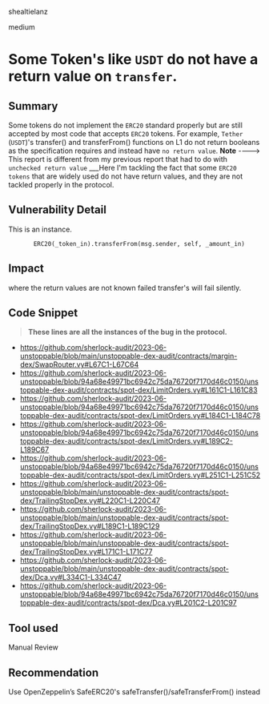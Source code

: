 shealtielanz

medium

# Some Token's like `USDT` do not have a return value on `transfer`.

## Summary
Some tokens do not implement the `ERC20` standard properly but are still accepted by most code that accepts `ERC20` tokens. For example, `Tether` (`USDT`)'s transfer() and transferFrom() functions on L1 do not return booleans as the specification requires and instead have `no return value`.
**Note** ----> This report is different from my previous report that had to do with `unchecked return value` ___Here I'm tackling the fact that some `ERC20 tokens` that are widely used do not have return values, and they are not tackled properly in the protocol.
## Vulnerability Detail
This is an instance.
```vyper
       ERC20(_token_in).transferFrom(msg.sender, self, _amount_in)
```
## Impact
where the return values are not known failed transfer's will fail silently.
## Code Snippet
> **These lines are all the instances of the bug in the protocol.**

- https://github.com/sherlock-audit/2023-06-unstoppable/blob/main/unstoppable-dex-audit/contracts/margin-dex/SwapRouter.vy#L67C1-L67C64
- https://github.com/sherlock-audit/2023-06-unstoppable/blob/94a68e49971bc6942c75da76720f7170d46c0150/unstoppable-dex-audit/contracts/spot-dex/LimitOrders.vy#L161C1-L161C83
- https://github.com/sherlock-audit/2023-06-unstoppable/blob/94a68e49971bc6942c75da76720f7170d46c0150/unstoppable-dex-audit/contracts/spot-dex/LimitOrders.vy#L184C1-L184C78
- https://github.com/sherlock-audit/2023-06-unstoppable/blob/94a68e49971bc6942c75da76720f7170d46c0150/unstoppable-dex-audit/contracts/spot-dex/LimitOrders.vy#L189C2-L189C67
- https://github.com/sherlock-audit/2023-06-unstoppable/blob/94a68e49971bc6942c75da76720f7170d46c0150/unstoppable-dex-audit/contracts/spot-dex/LimitOrders.vy#L251C1-L251C52
- https://github.com/sherlock-audit/2023-06-unstoppable/blob/main/unstoppable-dex-audit/contracts/spot-dex/TrailingStopDex.vy#L220C1-L220C47
- https://github.com/sherlock-audit/2023-06-unstoppable/blob/main/unstoppable-dex-audit/contracts/spot-dex/TrailingStopDex.vy#L189C1-L189C129
- https://github.com/sherlock-audit/2023-06-unstoppable/blob/main/unstoppable-dex-audit/contracts/spot-dex/TrailingStopDex.vy#L171C1-L171C77
- https://github.com/sherlock-audit/2023-06-unstoppable/blob/main/unstoppable-dex-audit/contracts/spot-dex/Dca.vy#L334C1-L334C47
- https://github.com/sherlock-audit/2023-06-unstoppable/blob/94a68e49971bc6942c75da76720f7170d46c0150/unstoppable-dex-audit/contracts/spot-dex/Dca.vy#L201C2-L201C97
## Tool used

Manual Review

## Recommendation
Use OpenZeppelin’s SafeERC20's safeTransfer()/safeTransferFrom() instead